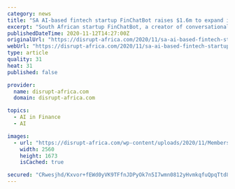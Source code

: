 ```yaml
---
category: news
title: "SA AI-based fintech startup FinChatBot raises $1.6m to expand into Europe, West Africa"
excerpt: "South African startup FinChatBot, a creator of conversational artificial intelligence (AI) solutions for the financial services industry, has raised a US$1.6 million funding round to help it expand into Europe and West Africa."
publishedDateTime: 2020-11-12T14:27:00Z
originalUrl: "https://disrupt-africa.com/2020/11/sa-ai-based-fintech-startup-finchatbot-raises-1-6m-to-expand-into-europe-west-africa/"
webUrl: "https://disrupt-africa.com/2020/11/sa-ai-based-fintech-startup-finchatbot-raises-1-6m-to-expand-into-europe-west-africa/"
type: article
quality: 31
heat: 31
published: false

provider:
  name: disrupt-africa.com
  domain: disrupt-africa.com

topics:
  - AI in Finance
  - AI

images:
  - url: "https://disrupt-africa.com/wp-content/uploads/2020/11/Members-of-team-FinChatBot-scaled.jpg"
    width: 2560
    height: 1673
    isCached: true

secured: "CRwesjhd/Kxvor+fEWd0yVK9TFfnJDPyOk7n5I7wmn0812yHvmkqfuQpqTtd8tcjbSQwgBMixJo68FBv6vKMdccomVKJDemh6Mbifh7t2AsYUnPHIbdYRCYNcOStNyNp6lYb3PcQWO9kWMsWQKlOKc4IJ1RmKO8pYf4ZRT3kf7A2O/FDJx3fX+lKqe6D6GnsZvKEWvo884QHNx2Da2ii26mWaioKo+Q3vow8FRFXYI6CDUR5fqFJvFGKm8c6IpIfE4hT8EbYmiArs+VI84El6aVR6yzbrkQNxcn27hSDxpA+8rGrpF+VHXw+4j9XmdLhRapXDsJ+wfH/PEKP0CANBtQxeJV8ikXwXNipj7RDAus=;D20c9W3dtalszyp2pv9Mrw=="
---
```


